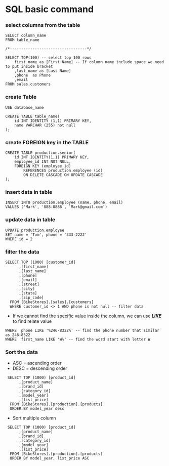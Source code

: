 # SQL basic command
### select columns from the table
```
SELECT column_name
FROM table_name

/*----------------------------------*/

SELECT TOP(100) -- select top 100 rows
	first_name as [First Name] -- If column name include space we need to put inside bracket
	,last_name as [Last Name]
	,phone	as Phone
	,email
FROM sales.customers
```

### create Table
```
USE database_name

CREATE TABLE table_name(
	id INT IDENTITY (1,1) PRIMARY KEY,
	name VARCHAR (255) not null
);
```

### create FOREIGN key in the TABLE
```
CREATE TABLE production.senior(
	id INT IDENTITY(1,1) PRIMARY KEY,
	employee_id INT NOT NULL,
	FOREIGN KEY (employee_id)
		REFERENCES production.employee (id)
		ON DELETE CASCADE ON UPDATE CASCADE
);
```

### insert data in table
```
INSERT INTO production.employee (name, phone, email)
VALUES ('Mark', '888-8888', 'Mark@gmail.com')
```


### update data in table
```
UPDATE production.employee
SET name = 'Tom', phone = '333-2222'
WHERE id = 2
```

### filter the data
```
SELECT TOP (1000) [customer_id]
      ,[first_name]
      ,[last_name]
      ,[phone]
      ,[email]
      ,[street]
      ,[city]
      ,[state]
      ,[zip_code]
  FROM [BikeStores].[sales].[customers]
  WHERE customer_id <> 1 AND phone is not null -- filter data
```
* If we cannot find the specific value inside the column, we can use ***LIKE*** to find relate value
```
WHERE  phone LIKE '%246-8322%' -- find the phone number that similar as 246-8322
WHERE  first_name LIKE 'W%' -- find the word start with letter W
```

### Sort the data
* ASC = ascending order
* DESC = descending order
```
 SELECT TOP (1000) [product_id]
      ,[product_name]
      ,[brand_id]
      ,[category_id]
      ,[model_year]
      ,[list_price]
  FROM [BikeStores].[production].[products]
  ORDER BY model_year desc
```
* Sort multiple column
```
 SELECT TOP (1000) [product_id]
      ,[product_name]
      ,[brand_id]
      ,[category_id]
      ,[model_year]
      ,[list_price]
  FROM [BikeStores].[production].[products]
  ORDER BY model_year, list_price ASC 
```

